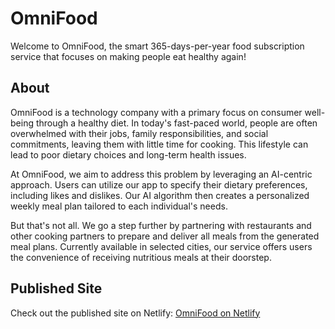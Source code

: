 # OmniFood

Welcome to OmniFood, the smart 365-days-per-year food subscription service that focuses on making people eat healthy again!

## About

OmniFood is a technology company with a primary focus on consumer well-being through a healthy diet. In today's fast-paced world, people are often overwhelmed with their jobs, family responsibilities, and social commitments, leaving them with little time for cooking. This lifestyle can lead to poor dietary choices and long-term health issues.

At OmniFood, we aim to address this problem by leveraging an AI-centric approach. Users can utilize our app to specify their dietary preferences, including likes and dislikes. Our AI algorithm then creates a personalized weekly meal plan tailored to each individual's needs.

But that's not all. We go a step further by partnering with restaurants and other cooking partners to prepare and deliver all meals from the generated meal plans. Currently available in selected cities, our service offers users the convenience of receiving nutritious meals at their doorstep.

## Published Site

Check out the published site on Netlify: [OmniFood on Netlify](https://omnifood-arsial.netlify.app/)
